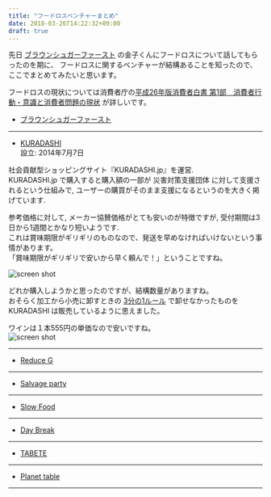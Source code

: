 ```yaml
---
title: "フードロスベンチャーまとめ"
date: 2018-03-26T14:22:32+09:00
draft: true
---
```


先日 [ブラウンシュガーファースト](https://bs1stonline.com/) の金子くんにフードロスについて話してもらったのを期に、
フードロスに関するベンチャーが結構あることを知ったので、ここでまとめてみたいと思います。  

フードロスの現状については消費者庁の[平成26年版消費者白書 第1部　消費者行動・意識と消費者問題の現状](http://www.caa.go.jp/information/hakusyo/2014/honbun_1_1_3_1.html)
が詳しいです。

- [ブラウンシュガーファースト](https://bs1stonline.com/)

---
- [KURADASHI](https://www.kuradashi.jp/)  
  設立: 2014年7月7日  

社会貢献型ショッピングサイト『KURADASHI.jp』を運営.  
KURADASHI.jp で購入すると購入額の一部が 災害対策支援団体 に対して支援されるという仕組みで,
ユーザーの購買がそのまま支援になるというのを大きく掲げています.  

参考価格に対して, メーカー協賛価格がとても安いのが特徴ですが, 受付期間は3日から1週間とかなり短いようです.  
これは賞味期限がギリギリのものなので、発送を早めなければいけないという事情があります。  
「賞味期限がギリギリで安いから早く頼んで！」ということですね。

![screen shot](/img/blog/food-loss/kuradashi.png)

どれか購入しようかと思ったのですが、結構数量がありますね。  
おそらく加工から小売に卸すときの [3分の1ルール](https://dot.asahi.com/wa/2017032300091.html) で卸せなかったものを 
KURADASHI は販売しているように思えました。

ワインは１本555円の単価なので安いですね。  
![screen shot](/img/blog/food-loss/kuradashi-2.png)

---

- [Reduce G]()  

---
- [Salvage party ]()  

---  
- [Slow Food]()    

---
- [Day Break]()    

---
- [TABETE]()    

---
- [Planet table]()    

---
